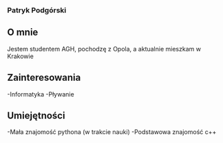 ### Patryk Podgórski
## O mnie
Jestem studentem AGH, pochodzę z Opola, a aktualnie mieszkam w Krakowie
## Zainteresowania
-Informatyka
-Pływanie
## Umiejętności
-Mała znajomość pythona (w trakcie nauki)
-Podstawowa znajomość c++

